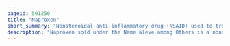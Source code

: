 ```yaml
---
pageid: 501250
title: "Naproxen"
short_summary: "Nonsteroidal anti-inflammatory drug (NSAID) used to treat pain"
description: "Naproxen sold under the Name aleve among Others is a nonsteroidal anti-inflammatory Drug used to treat pain menstrual Cramps inflammatory Diseases such as rheumatoid Arthritis Gout and Fever. It is taken orally. It is available in both immediate and delayed Release Formulations. Onset of effects is within an hour and lasts for up to twelve hours."
---
```

